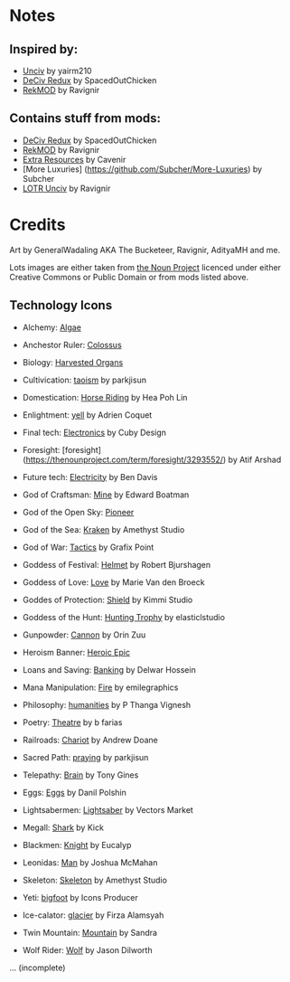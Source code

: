 # Notes
## Inspired by:
* [Unciv](https://github.com/yairm210/Unciv) by yairm210
* [DeCiv Redux](https://github.com/SpacedOutChicken/DeCiv-Redux) by SpacedOutChicken
* [RekMOD](https://github.com/ravignir/RekMOD) by Ravignir

## Contains stuff from mods:
* [DeCiv Redux](https://github.com/SpacedOutChicken/DeCiv-Redux) by SpacedOutChicken
* [RekMOD](https://github.com/ravignir/RekMOD) by Ravignir
* [Extra Resources](https://github.com/Cavenir/Extra-Resources) by Cavenir
* [More Luxuries] (https://github.com/Subcher/More-Luxuries) by Subcher
* [LOTR Unciv](https://github.com/ravignir/LOTR-Unciv) by Ravignir


# Credits
Art by GeneralWadaling AKA The Bucketeer, Ravignir, AdityaMH and me.

Lots images are either taken from [the Noun Project](https://thenounproject.com) licenced under either Creative Commons or Public Domain
or from mods listed above.

## Technology Icons
* Alchemy: [Algae](https://github.com/SpacedOutChicken/DeCiv-Redux/tree/main/Images/ResourceIcons/Algae.png)
* Anchestor Ruler: [Colossus](https://github.com/yairm210/Unciv/tree/master/android/Images.Construction/BuildingIcons/Colossus.png)
* Biology: [Harvested Organs](https://github.com/SpacedOutChicken/DeCiv-Redux/tree/main/Images/ResourceIcons/Harvested-Organs.png)
* Cultivication: [taoism](https://thenounproject.com/search/?q=Taoism&i=740812) by parkjisun
* Domestication: [Horse Riding](https://thenounproject.com/term/horse-riding/583093/) by Hea Poh Lin
* Enlightment: [yell](https://thenounproject.com/term/yell/4159889/) by Adrien Coquet
* Final tech: [Electronics](https://thenounproject.com/search/?q=Electronics&i=1565843) by Cuby Design
* Foresight: [foresight] (https://thenounproject.com/term/foresight/3293552/) by Atif Arshad
* Future tech: [Electricity](https://thenounproject.com/term/electricity/816936/) by Ben Davis
* God of Craftsman: [Mine](https://thenounproject.com/term/mine/543/) by Edward Boatman
* God of the Open Sky: [Pioneer](https://github.com/Ravignir/RekMOD/tree/main/Images/UnitIcons/Pioneer.png)
* God of the Sea: [Kraken](https://thenounproject.com/icon/kraken-4135921/) by Amethyst Studio
* God of War: [Tactics](https://thenounproject.com/search/?q=tactics&i=2290123) by Grafix Point
* Goddess of Festival: [Helmet](https://thenounproject.com/term/helmet/1514355/) by Robert Bjurshagen
* Goddess of Love: [Love](https://thenounproject.com/icon/love-2121233/) by Marie Van den Broeck
* Goddes of Protection: [Shield](https://thenounproject.com/term/shield/874633/) by Kimmi Studio
* Goddess of the Hunt: [Hunting Trophy](https://thenounproject.com/icon/hunting-trophy-4459362/) by elasticlstudio
* Gunpowder: [Cannon](https://thenounproject.com/search/?q=Cannon&i=1618747) by Orin Zuu
* Heroism Banner: [Heroic Epic](https://github.com/yairm210/Unciv/tree/master/android/Images.Construction/BuildingIcons/Heroic-Epic.png)
* Loans and Saving: [Banking](https://thenounproject.com/term/banking/763867/) by Delwar Hossein
* Mana Manipulation: [Fire](https://thenounproject.com/icon/fire-1635187/) by emilegraphics
* Philosophy: [humanities](https://thenounproject.com/icon/humanities-3451758/) by P Thanga Vignesh
* Poetry: [Theatre](https://thenounproject.com/term/theatre/1780401/) by b farias
* Railroads: [Chariot](https://thenounproject.com/search/?q=Chariot&i=1189930) by Andrew Doane
* Sacred Path: [praying](https://thenounproject.com/term/praying/740809/) by parkjisun
* Telepathy: [Brain](https://thenounproject.com/term/brain/64073/) by Tony Gines


* Eggs: [Eggs](https://thenounproject.com/icon/eggs-1119369/) by Danil Polshin
* Lightsabermen: [Lightsaber](https://thenounproject.com/icon/lightsaber-1933705/) by Vectors Market
* Megall: [Shark](https://thenounproject.com/icon/shark-1481710/) by Kick
* Blackmen: [Knight](https://thenounproject.com/icon/knight-3155839/) by Eucalyp
* Leonidas: [Man](https://thenounproject.com/icon/man-13856/) by Joshua McMahan
* Skeleton: [Skeleton](https://thenounproject.com/icon/skeleton-3461881/) by Amethyst Studio
* Yeti: [bigfoot](https://thenounproject.com/icon/bigfoot-1385649/) by Icons Producer
* Ice-calator: [glacier](https://thenounproject.com/icon/glacier-3334696/) by Firza Alamsyah
* Twin Mountain: [Mountain](https://thenounproject.com/icon/mountain-1157665/) by Sandra
* Wolf Rider: [Wolf](https://thenounproject.com/icon/wolf-151723/) by Jason Dilworth


 ... (incomplete)
